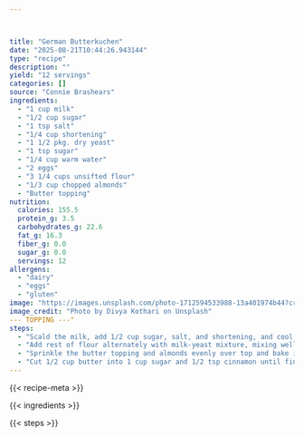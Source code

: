 ```yaml
---



title: "German Butterkuchen"
date: "2025-08-21T10:44:26.943144"
type: "recipe"
description: ""
yield: "12 servings"
categories: []
source: "Connie Brashears"
ingredients:
  - "1 cup milk"
  - "1/2 cup sugar"
  - "1 tsp salt"
  - "1/4 cup shortening"
  - "1 1/2 pkg. dry yeast"
  - "1 tsp sugar"
  - "1/4 cup warm water"
  - "2 eggs"
  - "3 1/4 cups unsifted flour"
  - "1/3 cup chopped almonds"
  - "Butter topping"
nutrition:
  calories: 155.5
  protein_g: 3.5
  carbohydrates_g: 22.6
  fat_g: 16.3
  fiber_g: 0.0
  sugar_g: 0.0
  servings: 12
allergens:
  - "dairy"
  - "eggs"
  - "gluten"
image: "https://images.unsplash.com/photo-1712594533988-13a401974b44?crop=entropy&cs=tinysrgb&fit=max&fm=jpg&ixid=M3w3OTQ5MzV8MHwxfHNlYXJjaHwxfHxnZXJtYW4lMjBidXR0ZXJrdWNoZW4lMjBmb29kfGVufDF8MHx8fDE3NTU4MDQ1NTR8MA&ixlib=rb-4.1.0&q=80&w=1080"
image_credit: "Photo by Divya Kothari on Unsplash"
--- TOPPING ---"
steps:
  - "Scald the milk, add 1/2 cup sugar, salt, and shortening, and cool to lukewarm. Dissolve yeast and 1 tsp sugar in warm water, then stir into cooled milk mixture. Beat the eggs with 1 cup of the flour."
  - "Add rest of flour alternately with milk-yeast mixture, mixing well after each addition. Pour into greased 9 x 13 inch baking pan, spreading dough evenly. Set in a warm place to rise for 45 minutes."
  - "Sprinkle the butter topping and almonds evenly over top and bake in moderate hot oven, 375 degrees for 30 minutes, or until lightly brown."
  - "Cut 1/2 cup butter into 1 cup sugar and 1/2 tsp cinnamon until fine crumbs develop."
---
```


{{< recipe-meta >}}

{{< ingredients >}}

{{< steps >}}
